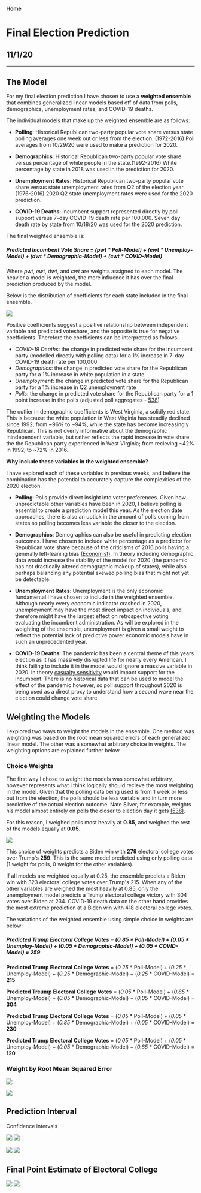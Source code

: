 #### [Home](https://cassidybargell.github.io/election_analytics/)

# Final Election Prediction
## 11/1/20

<hr>

## The Model

For my final election prediction I have chosen to use a **weighted ensemble** that combines generalized linear models based off of data from polls, demographics, unemployment rates, and COVID-19 deaths.

The individual models that make up the weighted ensemble are as follows: 

* **Polling**: Historical Republican two-party popular vote share versus state polling averages one week out or less from the election. (1972-2016) Poll averages from 10/29/20 were used to make a prediction for 2020. 

* **Demographics**: Historical Republican two-party popular vote share versus percentage of white people in the state.(1992-2016) White percentage by state in 2018 was used in the prediction for 2020.

* **Unemployment Rates**: Historical Republican two-party popular vote share versus state unemployment rates from Q2 of the election year. (1976-2016) 2020 Q2 state unemployment rates were used for the 2020 prediction.

* **COVID-19 Deaths**: Incumbent support represented directly by poll support versus 7-day COVID-19 death rate per 100,000. Seven day death rate by state from 10/18/20 was used for the 2020 prediction.

The final weighted ensemble is: 

##### **Predicted Incumbent Vote Share** = (*pwt* * Poll-Model) + (*ewt* * Unemploy-Model) + (*dwt* * Demographic-Model) + (*cwt* * COVID-Model)

Where *pwt*, *ewt*, *dwt*, and *cwt* are weights assigned to each model. The heavier a model is weighted, the more influence it has over the final prediction produced by the model. 

Below is the distribution of coefficients for each state included in the final ensemble.

![](../figures/10_31_hist_coef.png)

Positive coefficients suggest a positive relationship between independent variable and predicted voteshare, and the opposite is true for negative coefficients. Therefore the coefficients can be interpretted as follows: 

* *COVID-19 Deaths*: the change in predicted vote share for the incumbent party (modelled directly with polling data) for a 1% increase in 7-day COVID-19 death rate per 100,000
* *Demographics*: the change in predicted vote share for the Republican party for a 1% increase in white population in a state
* *Unemployment*: the change in predicted vote share for the Republican party for a 1% increase in Q2 unemployment rate 
* *Polls*: the change in predicted vote share for the Republican party for a 1 point increase in the polls (adjusted poll aggregates - [538](https://projects.fivethirtyeight.com/polls/))

The outlier in demographic coefficients is West Virginia, a solidly red state. This is because the white population in West Virginia has steadily declined since 1992, from ~96% to ~94%, while the state has become increasingly Republican. This is not overly informative about the demographic inindependent variable, but rather reflects the rapid increase in vote share the the Republican party experienced in West Virginia; from recieving ~42% in 1992, to ~72% in 2016. 

**Why include these variables in the weighted ensemble?**

I have explored each of these variables in previous weeks, and believe the combination has the potential to accurately capture the complexities of the 2020 election. 

* **Polling**: Polls provide direct insight into voter preferences. Given how unpredictable other variables have been in 2020, I believe polling is essential to create a prediction model this year. As the election date approaches, there is also an uptick in the amount of polls coming from states so polling becomes less variable the closer to the election. 

* **Demographics**: Demographics can also be useful in predicting election outcomes. I have chosen to include white percentage as a predictor for Republican vote share because of the criticisms of 2016 polls having a generally left-leaning bias [(Economist)](https://projects.economist.com/us-2020-forecast/president/how-this-works). In theory including demographic data would increase the stability of the model for 2020 (the pandemic has not drastically altered demographic makeup of states), while also perhaps balancing any potential skewed polling bias that might not yet be detectable. 

* **Unemployment Rates**: Unemployment is the only economic fundamental I have chosen to include in the weighted ensemble. Although nearly every economic indicator crashed in 2020, unemployment may have the most direct impact on individuals, and therefore might have the largest effect on retrospective voting evaluating the incumbent administration. As will be explored in the weighting of the ensemble, unemployment is given a small weight to reflect the potential lack of predictive power economic models have in such an unprecedented year. 

* **COVID-19 Deaths**: The pandemic has been a central theme of this years election as it has massively disrupted life for nearly every American. I think failing to include it in the model would ignore a massive variable in 2020. In theory [casualty sensitivity](https://www-journals-uchicago-edu.ezp-prod1.hul.harvard.edu/doi/pdfplus/10.1111%2Fj.1468-2508.2007.00564.x) would impact support for the incumbent. There is no historical data that can be used to model the effect of the pandemic however, so poll support throughout 2020 is being used as a direct proxy to understand how a second wave near the election could change vote share. 

## Weighting the Models

I explored two ways to weight the models in the ensemble. One method was weighting was based on the root mean squared errors of each generalized linear model. The other was a somewhat arbitrary choice in weights. The weighting options are explained further below. 

### Choice Weights

The first way I chose to weight the models was somewhat arbitrary, however represents what I think logically should recieve the most weighting in the model. Given that the polling data being used is from 1 week or less out from the election, the polls should be less variable and in turn more predictive of the actual election outcome. Nate Silver, for example, weights his model almost entirely on polls the closer to election day it gets [(538)](https://fivethirtyeight.com/features/how-fivethirtyeights-2020-presidential-forecast-works-and-whats-different-because-of-covid-19/).

For this reason, I weighed polls most heavily at **0.85**, and weighed the rest of the models equally at **0.05**. 

![](../figures/10_31_predictionmap.png)

This choice of weights predicts a Biden win with **279** electoral college votes over Trump's **259**. This is the same model predicted using only polling data (1 weight for polls, 0 weight for the other variables).

If all models are weighted equally at 0.25, the ensemble predicts a Biden win with 323 electoral college votes over Trump's 215. When any of the other variables are weighed the most heavily at 0.85, only the unemployment model predicts a Trump electoral college victory with 304 votes over Biden at 234. COVID-19 death data on the other hand provides the most extreme prediction at a Biden win with 418 electoral college votes. 

The variations of the weighted ensemble using simple choice in weights are below: 

##### **Predicted Trump Electoral College Votes** = (*0.85* * Poll-Model) + (*0.05* * Unemploy-Model) + (*0.05* * Demographic-Model) + (*0.05* * COVID-Model) = **259**

**Predicted Trump Electoral College Votes** = (*0.25* * Poll-Model) + (*0.25* * Unemploy-Model) + (*0.25* * Demographic-Model) + (*0.25* * COVID-Model) = **215**

**Predicted Treump Electoral College Votes** = (*0.05* * Poll-Model) + (*0.85* * Unemploy-Model) + (*0.05* * Demographic-Model) + (*0.05* * COVID-Model) = **304**

**Predicted Trump Electoral College Votes** = (*0.05* * Poll-Model) + (*0.05* * Unemploy-Model) + (*0.85* * Demographic-Model) + (*0.05* * COVID-Model) = **230**

**Predicted Trump Electoral College Votes** = (*0.05* * Poll-Model) + (*0.05* * Unemploy-Model) + (*0.05* * Demographic-Model) + (*0.85* * COVID-Model) = **120**

### Weight by Root Mean Squared Error

![](../figures/10_31_hist_rmse.png)

![](../figures/rmse_10_31_predictionmap.png)

## Prediction Interval

Confidence intervals

![](../figures/rmse_10_31_ci_predictions.png)
![](../figures/rmse_10_31_swing.png)

![](../figures/10_31_ci_predictions.png)
![](../figures/10_31_swing.png)


## Final Point Estimate of Electoral College

![](../figures/10_31_predictionmap_winners.png)
![](../figures/rmse_10_31_predictionmap_winners.png)


